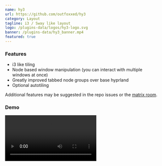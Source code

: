 ```yaml
---
name: hy3
url: https://github.com/outfoxxed/hy3
category: Layout
tagline: i3 / Sway like layout
logo: /plugins-data/logos/hy3-logo.svg
banner: /plugins-data/hy3_banner.mp4
featured: true
---
```


### Features

- i3 like tiling
- Node based window manipulation (you can interact with multiple windows at once)
- Greatly improved tabbed node groups over base hyprland
- Optional autotiling

Additional features may be suggested in the repo issues or the [matrix room](https://matrix.to/#/#hy3:outfoxxed.me).

### Demo

<video  controls="controls" src="https://user-images.githubusercontent.com/83010835/255322916-85ae8196-8b12-4e15-b060-9872db10839f.mp4"></video>
